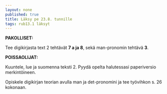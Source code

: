 ```yaml
---
layout: none
published: true
title: Läksy pe 23.8. tunnille
tags: rub13.1 läksyt
---
```

**PAKOLLISET:**

Tee digikirjasta text 2 tehtävät **7 a ja 8**, sekä man-pronomin tehtävä **3**.

**POISSAOLIJAT:**

Kuuntele, lue ja suomenna teksti 2. Pyydä opelta halutessasi paperiversio merkintöineen.

Opiskele digikirjan teorian avulla man ja det-pronomini ja tee työvihkon s. 26 kokonaan.
